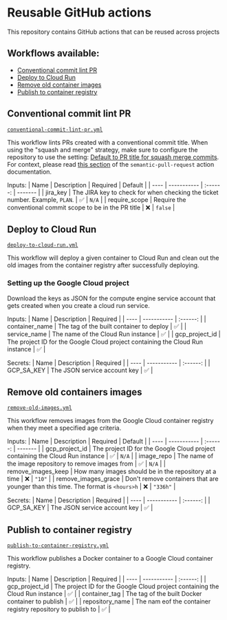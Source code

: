 # Reusable GitHub actions

This repository contains GitHub actions that can be reused across projects

## Workflows available:

- [Conventional commit lint PR](#conventional-commit-lint-pr)
- [Deploy to Cloud Run](#deploy-to-cloud-run)
- [Remove old container images](#remove-old-containers-images)
- [Publish to container registry](#publish-to-container-registry)

## Conventional commit lint PR

[`conventional-commit-lint-pr.yml`](.github/workflows/conventional-commit-lint-pr.yml)

This workflow lints PRs created with a conventional commit title. When using the "squash and merge" strategy, make sure to configure the repository to use the setting: [Default to PR title for squash merge commits](https://github.blog/changelog/2022-05-11-default-to-pr-titles-for-squash-merge-commit-messages/). For context, please read [this section](https://github.com/marketplace/actions/semantic-pull-request#legacy-configuration) of the `semantic-pull-request` action documentation.

Inputs:
| Name | Description | Required | Default |
| ---- | ----------- | :------: | ------- |
| jira_key | The JIRA key to check for when checking the ticket number. Example, `PLAN`. | ✅ | `N/A` |
| require_scope | Require the conventional commit scope to be in the PR title | ❌ | `false` |

## Deploy to Cloud Run

[`deploy-to-cloud-run.yml`](.github/workflows/deploy-to-cloud-run.yml)

This workflow will deploy a given container to Cloud Run and clean out the old images from the container registry after successfully deploying.

### Setting up the Google Cloud project

Download the keys as JSON for the compute engine service account that gets created when you create a cloud run service.

Inputs:
| Name | Description | Required |
| ---- | ----------- | :------: |
| container_name | The tag of the built container to deploy | ✅ |
| service_name | The name of the Cloud Run instance | ✅ |
| gcp_project_id | The project ID for the Google Cloud project containing the Cloud Run instance | ✅ |

Secrets:
| Name | Description | Required |
| ---- | ----------- | :------: |
| GCP_SA_KEY | The JSON service account key | ✅ |

## Remove old containers images

[`remove-old-images.yml`](.github/workflows/remove-old-images.yml)

This workflow removes images from the Google Cloud container registry when they meet a specified age criteria.

Inputs:
| Name | Description | Required | Default |
| ---- | ----------- | :------: | ------- |
| gcp_project_id | The project ID for the Google Cloud project containing the Cloud Run instance | ✅ | `N/A` |
| image_repo | The name of the image repository to remove images from | ✅ | `N/A` |
| remove_images_keep | How many images should be in the repository at a time | ❌ | `"10"` |
| remove_images_grace | Don't remove containers that are younger than this time. The format is `<hours>h` | ❌ | `"336h"` |

Secrets:
| Name | Description | Required |
| ---- | ----------- | :------: |
| GCP_SA_KEY | The JSON service account key | ✅ |


## Publish to container registry

[`publish-to-container-registry.yml`](.github/workflows/publish-to-container-registry.yml)

This workflow publishes a Docker container to a Google Cloud container registry.

Inputs:
| Name | Description | Required |
| ---- | ----------- | :------: |
| gcp_project_id | The project ID for the Google Cloud project containing the Cloud Run instance | ✅ |
| container_tag | The tag of the built Docker container to publish | ✅ |
| repository_name | The nam eof the container registry repository to publish to | ✅ |
